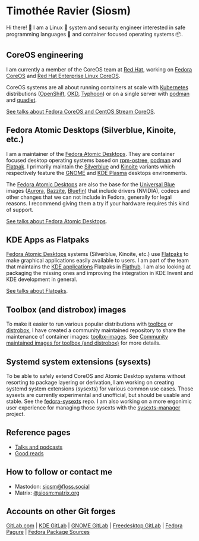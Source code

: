 # Timothée Ravier (Siosm)

Hi there! 👋 I am a Linux 🐧 system and security engineer interested in safe
programming languages 🦀 and container focused operating systems 📦.

## CoreOS engineering

I am currently a member of the CoreOS team at [Red Hat], working on [Fedora
CoreOS] and [Red Hat Enterprise Linux CoreOS].

CoreOS systems are all about running containers at scale with [Kubernetes]
distributions ([OpenShift], [OKD], [Typhoon]) or on a single server with
[podman] and [quadlet].

[See talks about Fedora CoreOS and CentOS Stream CoreOS](talks.md#fedora-coreos-and-centos-stream-coreos).

## Fedora Atomic Desktops (Silverblue, Kinoite, etc.)

I am a maintainer of the [Fedora Atomic Desktops]. They are container focused
desktop operating systems based on [rpm-ostree], [podman] and [Flatpak]. I
primarily maintain the [Silverblue] and [Kinoite] variants which respectively
feature the [GNOME] and [KDE Plasma] desktops environments.

The [Fedora Atomic Desktops] are also the base for the [Universal Blue] images
([Aurora], [Bazzite], [Bluefin]) that include drivers (NVIDIA), codecs and
other changes that we can not include in Fedora, generally for legal reasons. I
recommend giving them a try if your hardware requires this kind of support.

[See talks about Fedora Atomic Desktops](talks.md#fedora-atomic-desktops-and-flatpaks).

## KDE Apps as Flatpaks

[Fedora Atomic Desktops] systems (Silverblue, Kinoite, etc.) use
[Flatpaks][Flatpak] to make graphical applications easily available to users. I
am part of the team that maintains the [KDE applications] Flatpaks in
[Flathub]. I am also looking at packaging the missing ones and improving the
integration in KDE Invent and KDE development in general.

[See talks about Flatpaks](talks.md#fedora-atomic-desktops-and-flatpaks).

## Toolbox (and distrobox) images

To make it easier to run various popular distributions with [toolbox] or
[distrobox], I have created a community maintained repository to share the
maintenance of container images:
[toolbx-images](https://github.com/toolbx-images/images). See [Community
maintained images for toolbox (and
distrobox)](https://tim.siosm.fr/blog/2022/12/05/toolbx-community-images/) for
more details.

## Systemd system extensions (sysexts)

To be able to safely extend CoreOS and Atomic Desktop systems without resorting
to package layering or derivation, I am working on creating systemd system
extensions (sysexts) for various common use cases. Those sysexts are currently
experimental and unofficial, but should be usable and stable. See the
[fedora-sysexts] repo. I am also working on a more ergonimic user experience
for managing those sysexts with the [sysexts-manager] project.

## Reference pages

- [Talks and podcasts](talks.md)
- [Good reads](goodreads.md)

## How to follow or contact me

- Mastodon: [siosm@floss.social](https://floss.social/@siosm)
- Matrix: [@siosm:matrix.org](https://matrix.to/#/@siosm:matrix.org)

## Accounts on other Git forges

[GitLab.com](https://gitlab.com/Siosm) |
[KDE GitLab](https://invent.kde.org/ravier) |
[GNOME GitLab](https://gitlab.gnome.org/travier) |
[Freedesktop GitLab](https://gitlab.freedesktop.org/travier) |
[Fedora Pagure](https://pagure.io/user/siosm) |
[Fedora Package Sources](https://src.fedoraproject.org/user/siosm)

[Red Hat]: https://www.redhat.com
[Fedora CoreOS]: https://getfedora.org/en/coreos
[Red Hat Enterprise Linux CoreOS]: https://docs.redhat.com/en/documentation/openshift_container_platform/4.18/html/architecture/architecture-rhcos
[Kubernetes]: https://kubernetes.io
[OpenShift]: https://www.openshift.com
[OKD]: https://www.okd.io
[Typhoon]: https://typhoon.psdn.io
[podman]: https://podman.io
[quadlet]: https://docs.podman.io/en/latest/markdown/podman-systemd.unit.5.html
[Fedora Atomic Desktops]: https://fedoraproject.org/atomic-desktops/
[rpm-ostree]: https://coreos.github.io/rpm-ostree/
[Flatpak]: https://flatpak.org
[Silverblue]: https://fedoraproject.org/atomic-desktops/silverblue/
[Kinoite]: https://fedoraproject.org/atomic-desktops/kinoite/
[GNOME]: https://www.gnome.org
[KDE Plasma]: https://kde.org
[Universal Blue]: https://universal-blue.org/
[Aurora]: https://universal-blue.org/
[Bazzite]: https://bazzite.gg/
[Bluefin]: https://projectbluefin.io/
[KinoiteNightly]: https://tim.siosm.fr/blog/2023/01/20/introducing-kinoite-nightly-beta/
[KDE Applications]: https://kde.org/applications
[Flathub]: https://flathub.org/home
[toolbox]: https://github.com/coreos/toolbox
[distrobox]: https://github.com/89luca89/distrobox
[fedora-sysexts]: https://github.com/travier/fedora-sysexts
[sysexts-manager]: https://github.com/travier/sysexts-manager
